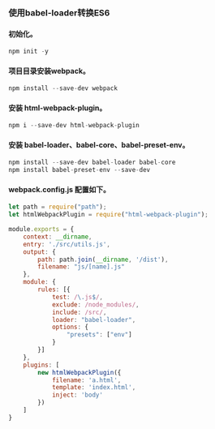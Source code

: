 ### 使用babel-loader转换ES6

#### 初始化。
``` js
npm init -y
```

#### 项目目录安装webpack。
``` js
npm install --save-dev webpack
```

#### 安装 html-webpack-plugin。
``` js
npm i --save-dev html-webpack-plugin
```

#### 安装 babel-loader、babel-core、babel-preset-env。

``` js
npm install --save-dev babel-loader babel-core
npm install babel-preset-env --save-dev
```

#### webpack.config.js 配置如下。
``` js
let path = require("path");
let htmlWebpackPlugin = require("html-webpack-plugin");

module.exports = {
    context: __dirname,
    entry: './src/utils.js',
    output: {
        path: path.join(__dirname, '/dist'),
        filename: "js/[name].js"
    },
    module: {
        rules: [{
            test: /\.js$/,
            exclude: /node_modules/,
            include: /src/,
            loader: "babel-loader",
            options: {
                "presets": ["env"]
            }
        }]
    },
    plugins: [
        new htmlWebpackPlugin({
            filename: 'a.html',
            template: 'index.html',
            inject: 'body'
        })
    ]
}
```